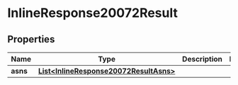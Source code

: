 # InlineResponse20072Result

## Properties
Name | Type | Description | Notes
------------ | ------------- | ------------- | -------------
**asns** | [**List&lt;InlineResponse20072ResultAsns&gt;**](InlineResponse20072ResultAsns.md) |  | 

